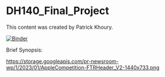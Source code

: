 # DH140_Final_Project

This content was created by Patrick Khoury.

[![Binder](https://mybinder.org/badge_logo.svg)](https://mybinder.org/v2/gh/patrickkhoury11/DH140_Final_Project/main)

Brief Synopsis:

https://storage.googleapis.com/pr-newsroom-wp/1/2023/01/AppleCompetition-FTRHeader_V2-1440x733.png
